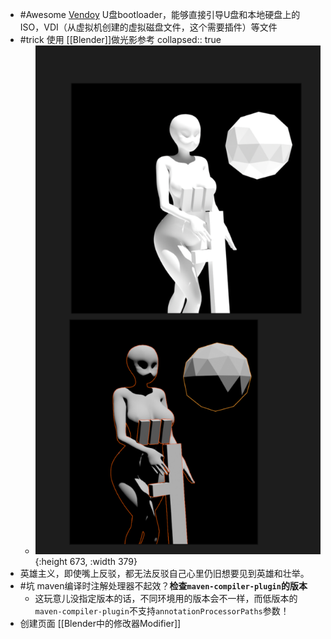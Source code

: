 - #Awesome [Vendoy](https://www.ventoy.net/cn/index.html) U盘bootloader，能够直接引导U盘和本地硬盘上的ISO，VDI（从虚拟机创建的虚拟磁盘文件，这个需要插件）等文件
- #trick 使用 [[Blender]]做光影参考
  collapsed:: true
	- ![01608e214b9bf2a3c43a102c77c0f3d2.png](../assets/01608e214b9bf2a3c43a102c77c0f3d2_1729229864113_0.png){:height 673, :width 379}
- 英雄主义，即使嘴上反驳，都无法反驳自己心里仍旧想要见到英雄和壮举。
- #坑 maven编译时注解处理器不起效？**检查`maven-compiler-plugin`的版本**
	- 这玩意儿没指定版本的话，不同环境用的版本会不一样，而低版本的`maven-compiler-plugin`不支持`annotationProcessorPaths`参数！
- 创建页面 [[Blender中的修改器Modifier]]